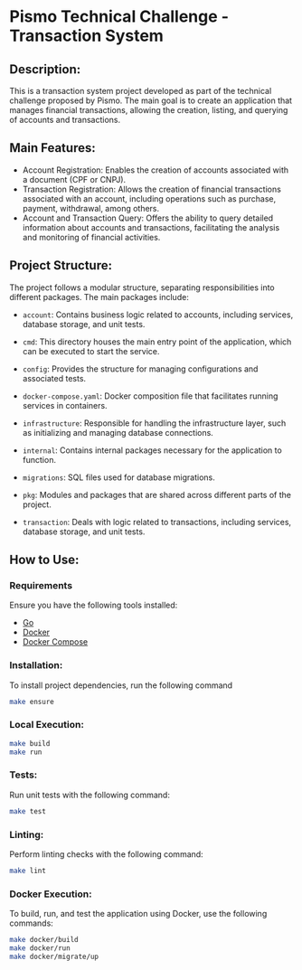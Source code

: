 # Pismo Technical Challenge - Transaction System

## Description:
This is a transaction system project developed as part of the technical challenge proposed by Pismo.
The main goal is to create an application that manages financial transactions, allowing the creation, listing, and querying of accounts and transactions.



## Main Features:
- Account Registration: Enables the creation of accounts associated with a document (CPF or CNPJ).
- Transaction Registration: Allows the creation of financial transactions associated with an account, including operations such as purchase, payment, withdrawal, among others.
- Account and Transaction Query: Offers the ability to query detailed information about accounts and transactions, facilitating the analysis and monitoring of financial activities.



## Project Structure:
The project follows a modular structure, separating responsibilities into different packages.
The main packages include:

- `account`: Contains business logic related to accounts, including services, database storage, and unit tests.

- `cmd`: This directory houses the main entry point of the application, which can be executed to start the service.

- `config`: Provides the structure for managing configurations and associated tests.

- `docker-compose.yaml`: Docker composition file that facilitates running services in containers.

- `infrastructure`: Responsible for handling the infrastructure layer, such as initializing and managing database connections.

- `internal`: Contains internal packages necessary for the application to function.

- `migrations`: SQL files used for database migrations.

- `pkg`: Modules and packages that are shared across different parts of the project.

- `transaction`: Deals with logic related to transactions, including services, database storage, and unit tests.



## How to Use:

### Requirements
Ensure you have the following tools installed:
- [Go](https://golang.org/dl/)
- [Docker](https://docs.docker.com/get-docker/)
- [Docker Compose](https://docs.docker.com/compose/install/)

### Installation:
  To install project dependencies, run the following command
  ```bash
  make ensure
  ```
### Local Execution:
  ```bash
  make build
  make run
  ```
### Tests:
  Run unit tests with the following command:
  ```bash 
  make test
  ```
### Linting:
  Perform linting checks with the following command:
  ```bash 
  make lint
  ```
### Docker Execution:
  To build, run, and test the application using Docker, use the following commands:
  ```bash
  make docker/build
  make docker/run
  make docker/migrate/up
  ```

